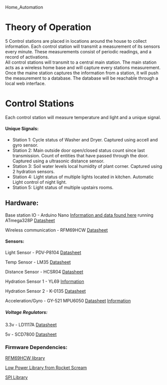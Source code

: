 Home_Automation
# Theory of Operation

5 Control stations are placed in locations around the house to collect information. 
Each control station will transmit a measurement of its sensors every minute. 
These measurements consist of periodic readings, and a record of activations.  
All control stations will transmit to a central main station. 
The main station acts as a wireless home base and will capture every stations measurement.
Once the maine station captures the information from a station, it will push the measurement to a database. 
The database will be reachable through a local web interface. 


# Control Stations

Each control station will measure temperature and light and a unique signal.


#### Unique Signals:

- Station 1:
	Cycle status of Washer and Dryer.
	Captured using accell and gyro sensor.
- Station 2: 
	Main outside door open/closed status count since last transmission.
	Count of entities that have passed through the door.
	Captured using a ultrasonic distance sensor.
- Station 3:
	Soil water levels
	local humidity of plant corner. 
	Captured using 2 hydration sensors.
- Station 4: 
	Light status of multiple lights located in kitchen.
	Automatic Light control of night light. 
- Station 5:
	Light status of multiple upstairs rooms. 	


## Hardware:

Base station IO - Arduino Nano [Information and data found here](http://avrchip.com/arduino-nano-datasheet-and-tutorial/) running ATmega328P [Datasheet](http://ww1.microchip.com/downloads/en/DeviceDoc/Atmel-7810-Automotive-Microcontrollers-ATmega328P_Datasheet.pdf)

Wireless communication  - RFM69HCW [Datasheet](https://cdn.sparkfun.com/datasheets/Wireless/General/RFM69HCW-V1.1.pdf)

#### Sensors:

Light Sensor - PDV-P8104 [Datasheet](https://media.digikey.com/pdf/Data%20Sheets/Photonic%20Detetectors%20Inc%20PDFs/PDV-P8104.pdf)

Temp Sensor - LM35 [Datasheet](http://www.ti.com/lit/ds/symlink/lm35.pdf)

Distance Sensor - HCSR04 [Datasheet](https://cdn.sparkfun.com/datasheets/Sensors/Proximity/HCSR04.pdf)

Hydration Sensor 1 - YL69 [Information](https://www.oddwires.com/yl-69-soil-hygrometer-humidity-soil-moisture-detection-sensor/)

Hydration Sensor 2 - K-0135 [Datasheet](http://www.fecegypt.com/uploads/dataSheet/1480850810_water.pdf)

Acceleration/Gyro - GY-521 MPU6050 [Datasheet](http://www.haoyuelectronics.com/Attachment/GY-521/mpu6050.pdf) [Information](https://www.hotmcu.com/gy521-mpu6050-3axis-acceleration-gyroscope-6dof-module-p-83.html)

##### Voltage Regulators:

3.3v - LD1117A [Datasheet](https://www.st.com/content/ccc/resource/technical/document/datasheet/a5/c3/3f/c9/2b/15/40/49/CD00002116.pdf/files/CD00002116.pdf/jcr:content/translations/en.CD00002116.pdf)

5v - SCD7800 [Datasheet](https://media.digikey.com/pdf/Data%20Sheets/ON%20Semiconductor%20PDFs/SCD7800_A_Rev4_Sep2011.pdf)


### Firmware Dependencies:
[RFM69HCW library](https://github.com/LowPowerLab/RFM69)

[Low Power Library from Rocket Scream](https://github.com/rocketscream/Low-Power)

[SPI Library](https://www.arduino.cc/en/reference/SPI)








